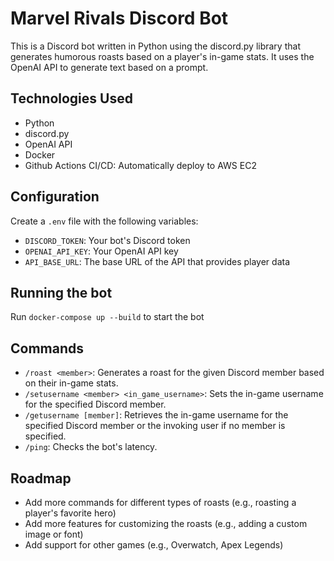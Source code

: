 # Marvel Rivals Discord Bot

This is a Discord bot written in Python using the discord.py library that generates humorous roasts based on a player's in-game stats. It uses the OpenAI API to generate text based on a prompt.

## Technologies Used

- Python
- discord.py
- OpenAI API
- Docker
- Github Actions CI/CD: Automatically deploy to AWS EC2

## Configuration

Create a `.env` file with the following variables:

- `DISCORD_TOKEN`: Your bot's Discord token
- `OPENAI_API_KEY`: Your OpenAI API key
- `API_BASE_URL`: The base URL of the API that provides player data

## Running the bot

Run `docker-compose up --build` to start the bot

## Commands

- `/roast <member>`: Generates a roast for the given Discord member based on their in-game stats.
- `/setusername <member> <in_game_username>`: Sets the in-game username for the specified Discord member.
- `/getusername [member]`: Retrieves the in-game username for the specified Discord member or the invoking user if no member is specified.
- `/ping`: Checks the bot's latency.

## Roadmap

- Add more commands for different types of roasts (e.g., roasting a player's favorite hero)
- Add more features for customizing the roasts (e.g., adding a custom image or font)
- Add support for other games (e.g., Overwatch, Apex Legends)
